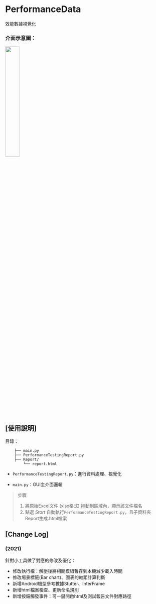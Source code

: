 # PerformanceData
效能數據視覺化



### 介面示意圖：

<img src=https://user-images.githubusercontent.com/76928680/158659231-d8b0ed94-55ec-488c-bb86-483075de0df0.png width=30% />



## [使用說明]
目錄：

```
    ├── main.py
    ├── PerformanceTestingReport.py
    ├── Report/
        └── report.html
```

- `PerformanceTestingReport.py`：進行資料處理、視覺化

- `main.py`：GUI主介面邏輯
 > 步驟
 > 1. 將原始Excel文件 (xlsx格式) 拖動到區域內，顯示該文件檔名
 > 2. 點選 *Start* 自動執行`PerformanceTestingReport.py`，且子資料夾Report生成.html檔案
 
 



## [Change Log]
### (2021)
針對小工具做了對應的修改及優化：
- 修改執行檔：解壓後將相關模組暫存到本機減少載入時間
- 修改場景標籤(Bar chart)、圖表的軸距計算判斷
- 新增Android機型參考數據Stutter、InterFrame
- 新增html檔案檢查、更新命名規則
- 新增按鈕觸發事件：可一鍵開啟html及測試報告文件對應路徑
